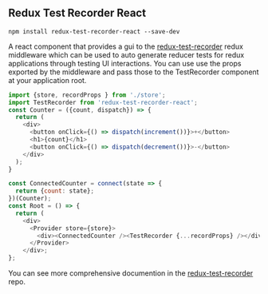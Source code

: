## Redux Test Recorder React

`npm install redux-test-recorder-react --save-dev`

A react component that provides a gui to the <a href="http://github.com/conorhastings/redux-test-recorder">redux-test-recorder</a> redux middleware which can be used to auto generate reducer tests for redux applications through testing UI interactions. You can use use the props exported by the middleware and pass those to the TestRecorder component at your application root.

```js
import {store, recordProps } from './store';
import TestRecorder from 'redux-test-recorder-react';
const Counter = ({count, dispatch}) => {
  return (
    <div>
      <button onClick={() => dispatch(increment())}>+</button>
      <h1>{count}</h1>
      <button onClick={() => dispatch(decrement())}>-</button>
    </div>
  );
}

const ConnectedCounter = connect(state => {
  return {count: state};
})(Counter);
const Root = () => {
  return (
    <div>
      <Provider store={store}>
        <div><ConnectedCounter /><TestRecorder {...recordProps} /></div>
      </Provider>
    </div>;
};
```

You can see more comprehensive documention in the <a href="http://github.com/conorhastings/redux-test-recorder">redux-test-recorder</a> repo. 


